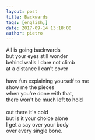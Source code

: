 ```yaml
---
layout: post
title: Backwards
tags: [english,]
date: 2017-09-14 13:18:00
author: pietro
---
```

All is going backwards<br/>but your eyes still wonder<br/>behind walls I dare not climb<br/>at a distance I can't cover<br/><br/>have fun explaining yourself to me<br/>show me the pieces<br/>when you're done with that,<br/>there won't be much left to hold<br/><br/>out there it's cold<br/>but is it your choice alone<br/>I get a say over your body<br/>over every single bone.
